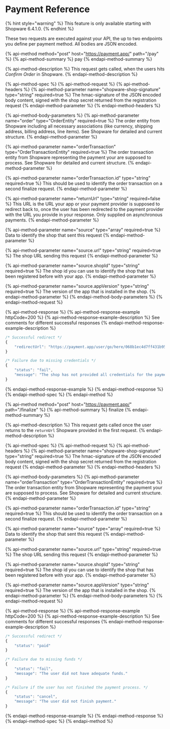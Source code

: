 # Payment Reference

{% hint style="warning" %}
This feature is only available starting with Shopware 6.4.1.0.
{% endhint %}

These two requests are executed against your API, the up to two endpoints you define per payment method. All bodies are JSON encoded.
<!-- markdown-link-check-disable-next-line --><!-- markdown-link-check-disable-next-line -->
{% api-method method="post" host="https://payment.app/" path="/pay" %}
{% api-method-summary %}
pay
{% endapi-method-summary %}

{% api-method-description %}
This request gets called, when the users hits _Confirm Order_ in Shopware.
{% endapi-method-description %}

{% api-method-spec %}
{% api-method-request %}
{% api-method-headers %}
{% api-method-parameter name="shopware-shop-signature" type="string" required=true %}
The hmac-signature of the JSON encoded body content, signed with the shop secret returned from the registration request
{% endapi-method-parameter %}
{% endapi-method-headers %}

{% api-method-body-parameters %}
{% api-method-parameter name="order" type="OrderEntity" required=true %}
The order entity from Shopware including all necessary associations \(like currency, shipping address, billing address, line items\). See Shopware for detailed and current structure.
{% endapi-method-parameter %}

{% api-method-parameter name="orderTransaction" type="OrderTransactionEntity" required=true %}
The order transaction entity from Shopware representing the payment your are supposed to process. See Shopware for detailed and current structure.
{% endapi-method-parameter %}

{% api-method-parameter name="orderTransaction.id" type="string" required=true %}
This should be used to identify the order transaction on a second finalize request.
{% endapi-method-parameter %}

{% api-method-parameter name="returnUrl" type="string" required=false %}
This URL is the URL your app or your payment provider is supposed to redirect back to, once the user has been redirected to the payment provider with the URL you provide in your response. Only supplied on asynchronous payments.
{% endapi-method-parameter %}

{% api-method-parameter name="source" type="array" required=true %}
Data to identify the shop that sent this request
{% endapi-method-parameter %}

{% api-method-parameter name="source.url" type="string" required=true %}
The shop URL sending this request
{% endapi-method-parameter %}

{% api-method-parameter name="source.shopId" type="string" required=true %}
The shop id you can use to identify the shop that has been registered before with your app.
{% endapi-method-parameter %}

{% api-method-parameter name="source.appVersion" type="string" required=true %}
The version of the app that is installed in the shop.
{% endapi-method-parameter %}
{% endapi-method-body-parameters %}
{% endapi-method-request %}

{% api-method-response %}
{% api-method-response-example httpCode=200 %}
{% api-method-response-example-description %}
See comments for different successful responses
{% endapi-method-response-example-description %}

```javascript
/* Successful redirect */
{
    "redirectUrl": "https://payment.app/user/go/here/068b1ec4d7ff431b95d3b7431cc725aa/"
}

/* Failure due to missing credentials */
{
    "status": "fail",
    "message": "The shop has not provided all credentials for the payment provider."
}
```
{% endapi-method-response-example %}
{% endapi-method-response %}
{% endapi-method-spec %}
{% endapi-method %}
<!-- markdown-link-check-disable-next-line -->
{% api-method method="post" host="https://payment.app/" path="/finalize" %}
{% api-method-summary %}
finalize
{% endapi-method-summary %}

{% api-method-description %}
This request gets called once the user returns to the `returnUrl` Shopware provided in the first request.
{% endapi-method-description %}

{% api-method-spec %}
{% api-method-request %}
{% api-method-headers %}
{% api-method-parameter name="shopware-shop-signature" type="string" required=true %}
The hmac-signature of the JSON encoded body content, signed with the shop secret returned from the registration request
{% endapi-method-parameter %}
{% endapi-method-headers %}

{% api-method-body-parameters %}
{% api-method-parameter name="orderTransaction" type="OrderTransactionEntity" required=true %}
The order transaction entity from Shopware representing the payment your are supposed to process. See Shopware for detailed and current structure.
{% endapi-method-parameter %}

{% api-method-parameter name="orderTransaction.id" type="string" required=true %}
This should be used to identify the order transaction on a second finalize request.
{% endapi-method-parameter %}

{% api-method-parameter name="source" type="array" required=true %}
Data to identify the shop that sent this request
{% endapi-method-parameter %}

{% api-method-parameter name="source.url" type="string" required=true %}
The shop URL sending this request
{% endapi-method-parameter %}

{% api-method-parameter name="source.shopId" type="string" required=true %}
The shop id you can use to identify the shop that has been registered before with your app.
{% endapi-method-parameter %}

{% api-method-parameter name="source.appVersion" type="string" required=true %}
The version of the app that is installed in the shop.
{% endapi-method-parameter %}
{% endapi-method-body-parameters %}
{% endapi-method-request %}

{% api-method-response %}
{% api-method-response-example httpCode=200 %}
{% api-method-response-example-description %}
See comments for different successful responses
{% endapi-method-response-example-description %}

```javascript
/* Successful redirect */
{
    "status": "paid"
}

/* Failure due to missing funds */
{
    "status": "fail",
    "message": "The user did not have adequate funds."
}

/* Failure if the user has not finished the payment process. */
{
    "status": "cancel",
    "message": "The user did not finish payment."
}
```
{% endapi-method-response-example %}
{% endapi-method-response %}
{% endapi-method-spec %}
{% endapi-method %}

